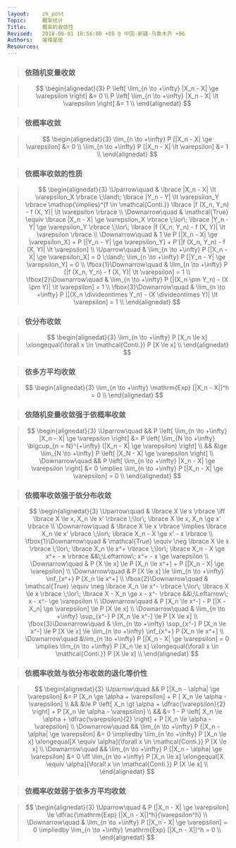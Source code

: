 ```yaml
---
layout:    zh_post
Topic:     概率统计
Title:     概率的收敛性
Revised:   2018-06-01 18:56:00 +08 @ 中国-新疆-乌鲁木齐 +06
Authors:   璀璨星辰
Resources:
---
```


> ### 依随机变量收敛

> $$
> \begin{alignedat}{3}
> P \left[ \lim_{n \to +\infty} |X_n - X| \ge \varepsilon \right] &= 0 \\
> P \left[ \lim_{n \to +\infty} |X_n - X| \lt \varepsilon \right] &= 1 \\
> \end{alignedat}
> $$
>

> ### 依概率收敛

> $$
> \begin{alignedat}{3}
> \lim_{n \to +\infty} P [|X_n - X| \ge \varepsilon] &= 0 \\
> \lim_{n \to +\infty} P [|X_n - X| \lt \varepsilon] &= 1 \\
> \end{alignedat}
> $$
>

> ### 依概率收敛的性质

> $$
> \begin{alignedat}{3}
> \Uparrow\quad           & \lbrace |X_n - X| \lt \varepsilon_X \rbrace \;\land\; \lbrace |Y_n - Y| \lt \varepsilon_Y \rbrace \mathop{\implies}^{f \in \mathcal{Conti.}} \lbrace |f (X_n, Y_n) - f (X, Y)| \lt \varepsilon \rbrace \\
> \Downarrow\quad         & \mathcal{True} \equiv \lbrace |X_n - X| \ge \varepsilon_X \rbrace \;\lor\; \lbrace |Y_n - Y| \ge \varepsilon_Y \rbrace \;\lor\; \lbrace |f (X_n, Y_n) - f (X, Y)| \lt \varepsilon \rbrace \\
> \Downarrow\quad         & 1 \le P [|X_n - X| \ge \varepsilon_X] + P [|Y_n - Y| \ge \varepsilon_Y] + P [|f (X_n, Y_n) - f (X, Y)| \lt \varepsilon] \\
> \Uparrow\quad           & \lim_{n \to +\infty} P [|X_n - X| \ge \varepsilon_X] = 0 \;\land\; \lim_{n \to +\infty} P [|Y_n - Y| \ge \varepsilon_Y] = 0 \\
> \fbox{1}\Downarrow\quad & \lim_{n \to +\infty} P [|f (X_n, Y_n) - f (X, Y)| \lt \varepsilon] = 1 \\
> \fbox{2}\Downarrow\quad & \lim_{n \to +\infty} P [|(X_n \pm Y_n) - (X \pm Y)| \lt \varepsilon] = 1 \\
> \fbox{3}\Downarrow\quad & \lim_{n \to +\infty} P [|(X_n \divideontimes Y_n) - (X \divideontimes Y)| \lt \varepsilon] = 1 \\
> \end{alignedat}
> $$
>

> ### 依分布收敛

> $$
> \begin{alignedat}{3}
> \lim_{n \to +\infty} P [X_n \le x] \xlongequal{\forall x \in \mathcal{Conti.}} P [X \le x] \\
> \end{alignedat}
> $$
>

> ### 依多方平均收敛

> $$
> \begin{alignedat}{3}
> \lim_{n \to +\infty} \mathrm{Exp} [|X_n - X|]^h = 0 \\
> \end{alignedat}
> $$
>

> ### 依随机变量收敛强于依概率收敛

> $$
> \begin{alignedat}{3}
> \Uparrow\quad   && P \left[ \lim_{n \to +\infty} |X_n - X| \ge \varepsilon \right] &= P \left[ \lim_{N \to +\infty} \bigcup_{n = N}^{+\infty} (|X_n - X| \ge \varepsilon) \right] \\
>                 &&                                                                 &\ge \lim_{N \to +\infty} P \left[ |X_N - X| \ge \varepsilon \right] \\
> \Downarrow\quad && P \left[ \lim_{n \to +\infty} |X_n - X| \ge \varepsilon \right] &= 0 \implies \lim_{n \to +\infty} P [|X_n - X| \ge \varepsilon] = 0 \\
> \end{alignedat}
> $$
>

> ### 依概率收敛强于依分布收敛

> $$
> \begin{alignedat}{3}
> \Uparrow\quad           & \lbrace X \le x \rbrace \iff \lbrace X \le x, X_n \le x' \rbrace \;\lor\; \lbrace X \le x, X_n \ge x' \rbrace \\
> \Downarrow\quad         & \lbrace X \le x \rbrace \implies \lbrace X_n \le x' \rbrace \;\lor\; \lbrace X_n - X \ge x' - x \rbrace \\
> \fbox{1}\Downarrow\quad & \mathcal{True} \equiv \neg \lbrace X \le x \rbrace \;\lor\; \lbrace X_n \le x^+ \rbrace \;\lor\; \lbrace X_n - X \ge x^+ - x \rbrace &&\;\Leftarrow\; x^+ - x \ge \varepsilon \\
> \Downarrow\quad         & P [X \le x] \le P [X_n \le x^+] + P [|X_n - X| \ge \varepsilon] \\
> \Downarrow\quad         & P [X \le x] \le \lim_{n \to +\infty} \inf_{x^+} P [X_n \le x^+] \\
> \fbox{2}\Downarrow\quad & \mathcal{True} \equiv \neg \lbrace X_n \le x^- \rbrace \;\lor\; \lbrace X \le x \rbrace \;\lor\; \lbrace X - X_n \ge x - x^- \rbrace &&\;\Leftarrow\; x - x^- \ge \varepsilon \\
> \Downarrow\quad         & P [X_n \le x^-] - P [|X - X_n| \ge \varepsilon] \le P [X \le x] \\
> \Downarrow\quad         & \lim_{n \to +\infty} \sup_{x^-} P [X_n \le x^-] \le P [X \le x] \\
> \fbox{3}\Downarrow\quad & \lim_{n \to +\infty} \sup_{x^-} P [X_n \le x^-] \le P [X \le x] \le \lim_{n \to +\infty} \inf_{x^+} P [X_n \le x^+] \\
> \Downarrow\quad         &\lim_{n \to +\infty} P [|X_n - X| \ge \varepsilon] = 0 \implies \lim_{n \to +\infty} P [X_n \le x] \xlongequal{\forall x \in \mathcal{Conti.}} P [X \le x] \\
> \end{alignedat}
> $$
>

> ### 依概率收敛与依分布收敛的退化等价性

> $$
> \begin{alignedat}{3}
> \Uparrow\quad   &&                      P [|X_n - \alpha| \ge \varepsilon] &= P [X_n \ge \alpha + \varepsilon] + P [ X_n \le \alpha - \varepsilon] \\
>                 &&                                                         &\le P \left[ X_n \gt \alpha + \dfrac{\varepsilon}{2} \right] + P [X_n \le \alpha - \varepsilon] \\
>                 &&                                                         &= 1 - P \left[ X_n \le \alpha + \dfrac{\varepsilon}{2} \right] + P [X_n \le \alpha - \varepsilon] \\
> \Downarrow\quad && \lim_{n \to +\infty} P [|X_n - \alpha| \ge \varepsilon] &= 0 \impliedby \lim_{n \to +\infty} P [X_n \le x] \xlongequal[X \equiv \alpha]{\forall x \in \mathcal{Conti.}} P [X \le x] \\
> \Downarrow\quad && \lim_{n \to +\infty} P [|X_n - \alpha| \ge \varepsilon] &= 0 \iff \lim_{n \to +\infty} P [X_n \le x] \xlongequal[X \equiv \alpha]{\forall x \in \mathcal{Conti.}} P [X \le x] \\
> \end{alignedat}
> $$
>

> ### 依概率收敛弱于依多方平均收敛

> $$
> \begin{alignedat}{3}
> \Uparrow\quad   & P [|X_n - X| \ge \varepsilon] \le \dfrac{\mathrm{Exp} [|X_n - X|]^h}{\varepsilon^h} \\
> \Downarrow\quad & \lim_{n \to +\infty} P [|X_n - X| \ge \varepsilon] = 0 \impliedby \lim_{n \to +\infty} \mathrm{Exp} [|X_n - X|]^h = 0 \\
> \end{alignedat}
> $$
>

